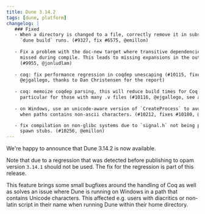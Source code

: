 ```yaml
---
title: Dune 3.14.2
tags: [dune, platform]
changelog: |
   ### Fixed
   - When a directory is changed to a file, correctly remove it in subsequent
     `dune build` runs. (#9327, fix #6575, @emillon)
   
   - Fix a problem with the doc-new target where transitive dependencies were
     missed during compile. This leads to missing expansions in the output docs.
     (#9955, @jonludlam)
   
   - coq: fix performance regression in coqdep unescaping (#10115, fixes #10088,
     @ejgallego, thanks to Dan Christensen for the report)
   
   - coq: memoize coqdep parsing, this will reduce build times for Coq users, in
     particular for those with many .v files (#10116, @ejgallego, see also #10088)
   
   - on Windows, use an unicode-aware version of `CreateProcess` to avoid crashes
     when paths contains non-ascii characters. (#10212, fixes #10180, @emillon)

   - fix compilation on non-glibc systems due to `signal.h` not being pulled in
     spawn stubs. (#10256, @emillon)
---
```

We're happy to announce that Dune 3.14.2 is now available.

Note that due to a regression that was detected before publishing to opam
version `3.14.1` should not be used. The fix for the regression is part of
this release.

This feature brings some small bugfixes around the handling of Coq as well as
solves an issue where Dune is running on Windows in a path that contains
Unicode characters. This affected e.g. users with diacritics or non-latin
script in their name when running Dune within their home directory.
